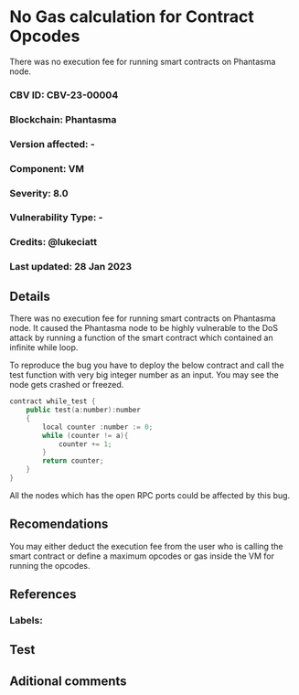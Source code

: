 # No Gas calculation for Contract Opcodes

There was no execution fee for running smart contracts on Phantasma node.

### CBV ID: CBV-23-00004
### Blockchain: Phantasma
### Version affected: -
### Component: VM
### Severity: 8.0
### Vulnerability Type: -
### Credits: @lukeciatt
### Last updated: 28 Jan 2023

## Details

There was no execution fee for running smart contracts on Phantasma node.
It caused the Phantasma node to be highly vulnerable to the DoS attack by running a function of the smart contract which contained an infinite while loop.

To reproduce the bug you have to deploy the below contract and call the test function with very big integer number as an input.
You may see the node gets crashed or freezed.

```cpp
contract while_test {
	public test(a:number):number
	{
		local counter :number := 0;
		while (counter != a){
			counter += 1;
		}
		return counter;
	}
}
```

All the nodes which has the open RPC ports could be affected by this bug.

## Recomendations

You may either deduct the execution fee from the user who is calling the smart contract or define a maximum opcodes or gas inside the VM for running the opcodes.

## References



### Labels: 

## Test



## Aditional comments


